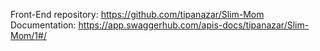 Front-End repository: https://github.com/tipanazar/Slim-Mom
Documentation: https://app.swaggerhub.com/apis-docs/tipanazar/Slim-Mom/1#/
